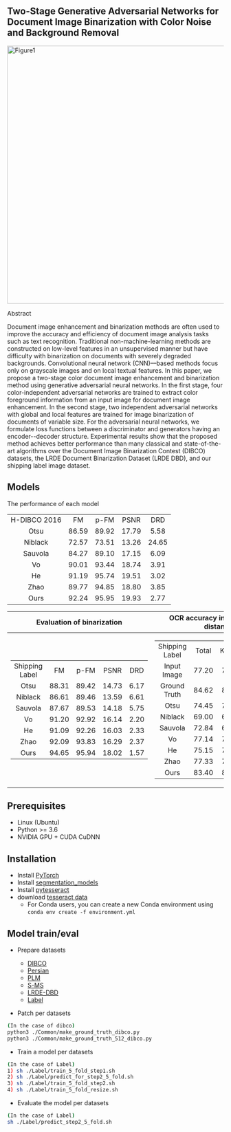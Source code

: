 ## Two-Stage Generative Adversarial Networks for Document Image Binarization with Color Noise and Background Removal
<img width="600" alt="Figure1" src="https://user-images.githubusercontent.com/57751687/91412078-8b90ca00-e849-11ea-9e9b-1e5894e34bbe.png">

Abstract

Document image enhancement and binarization methods are often used to improve the accuracy and efficiency of document image analysis tasks such as text recognition. Traditional non-machine-learning methods are constructed on low-level features in an unsupervised manner but have difficulty with binarization on documents with severely degraded backgrounds. Convolutional neural network (CNN)––based methods focus only on grayscale images and on local textual features. In this paper, we propose a two-stage color document image enhancement and binarization method using generative adversarial neural networks. In the first stage, four color-independent adversarial networks are trained to extract color foreground information from an input image for document image enhancement. In the second stage, two independent adversarial networks with global and local features are trained for image binarization of documents of variable size. For the adversarial neural networks, we formulate loss functions between a discriminator and generators having an encoder--decoder structure. Experimental results show that the proposed method achieves better performance than many classical and state-of-the-art algorithms over the Document Image Binarization Contest (DIBCO) datasets, the LRDE Document Binarization Dataset (LRDE DBD), and our shipping label image dataset.

## Models

The performance of each model

<table>
  <tr align="center">
    <td colspan="2">H-DIBCO 2016</td>
    <td>FM</td>
    <td>p-FM</td>
    <td>PSNR</td>
    <td>DRD</td>
  </tr>
  <tr align="center">
    <td colspan="2">Otsu</td>
    <td>86.59</td>
    <td>89.92</td>
    <td>17.79</td>
    <td>5.58</td>
  </tr>
  <tr align="center">
    <td colspan="2">Niblack</td>
    <td>72.57</td>
    <td>73.51</td>
    <td>13.26</td>
    <td>24.65</td>
  </tr>
  <tr align="center">
    <td colspan="2">Sauvola</td>
    <td>84.27</td>
    <td>89.10</td>
    <td>17.15</td>
    <td>6.09</td>
  </tr>
  <tr align="center">
    <td colspan="2">Vo</td>
    <td>90.01</td>
    <td>93.44</td>
    <td>18.74</td>
    <td>3.91</td>
  </tr>
  <tr align="center">
    <td colspan="2">He</td>
    <td>91.19</td>
    <td>95.74</td>
    <td>19.51</td>
    <td>3.02</td>
  </tr>
  <tr align="center" style="bold">
    <td colspan="2">Zhao</td>
    <td>89.77</td>
    <td>94.85</td>
    <td>18.80</td>
    <td>3.85</td>
  </tr>
  <tr align="center" style="bold">
    <td colspan="2">Ours</td>
    <td>92.24</td>
    <td>95.95</td>
    <td>19.93</td>
    <td>2.77</td>
  </tr>
</table>

<table>
<thead>
<tr><th>Evaluation of binarization</th><th>OCR accuracy in Levenshetin distance</th></tr>
</thead>
<tr><td>

  <table>
    <tr align="center">
      <td colspan="2">Shipping Label</td>
      <td>FM</td>
      <td>p-FM</td>
      <td>PSNR</td>
      <td>DRD</td>
    </tr>
    <tr align="center">
      <td colspan="2">Otsu</td>
      <td>88.31</td>
      <td>89.42</td>
      <td>14.73</td>
      <td>6.17</td>
    </tr>
    <tr align="center">
      <td colspan="2">Niblack</td>
      <td>86.61</td>
      <td>89.46</td>
      <td>13.59</td>
      <td>6.61</td>
    </tr>
    <tr align="center">
      <td colspan="2">Sauvola</td>
      <td>87.67</td>
      <td>89.53</td>
      <td>14.18</td>
      <td>5.75</td>
    </tr>
    <tr align="center">
      <td colspan="2">Vo</td>
      <td>91.20</td>
      <td>92.92</td>
      <td>16.14</td>
      <td>2.20</td>
    </tr>
    <tr align="center">
      <td colspan="2">He</td>
      <td>91.09</td>
      <td>92.26</td>
      <td>16.03</td>
      <td>2.33</td>
    </tr>
    <tr align="center" style="bold">
      <td colspan="2">Zhao</td>
      <td>92.09</td>
      <td>93.83</td>
      <td>16.29</td>
      <td>2.37</td>
    </tr>
    <tr align="center" style="bold">
      <td colspan="2">Ours</td>
      <td>94.65</td>
      <td>95.94</td>
      <td>18.02</td>
      <td>1.57</td>
    </tr>
  </table>
  
</td><td>

  <table>
    <tr align="center">
      <td colspan="2">Shipping Label</td>
      <td>Total</td>
      <td>Korean</td>
      <td>Alphabet</td>
    </tr>
    <tr align="center">
      <td colspan="2">Input Image</td>
      <td>77.20</td>
      <td>73.86</td>
      <td>94.47</td>
    </tr>
    <tr align="center">
      <td colspan="2">Ground Truth</td>
      <td>84.62</td>
      <td>85.88</td>
      <td>96.66</td>
    </tr>
    <tr align="center">
      <td colspan="2">Otsu</td>
      <td>74.45</td>
      <td>70.72</td>
      <td>93.79</td>
    </tr>
    <tr align="center">
      <td colspan="2">Niblack</td>
      <td>69.00</td>
      <td>66.31</td>
      <td>82.94</td>
    </tr>
    <tr align="center">
      <td colspan="2">Sauvola</td>
      <td>72.84</td>
      <td>68.81</td>
      <td>93.73</td>
    </tr>
    <tr align="center">
      <td colspan="2">Vo</td>
      <td>77.14</td>
      <td>74.69</td>
      <td>89.86</td>
    </tr>
    <tr align="center">
      <td colspan="2">He</td>
      <td>75.15</td>
      <td>72.45</td>
      <td>89.13</td>
    </tr>
    <tr align="center" style="bold">
      <td colspan="2">Zhao</td>
      <td>77.33</td>
      <td>74.56</td>
      <td>91.69</td>
    </tr>
    <tr align="center" style="bold">
      <td colspan="2">Ours</td>
      <td>83.40</td>
      <td>81.15</td>
      <td>95.09</td>
    </tr>
  </table>

</td></tr>
</table>

## Prerequisites
- Linux (Ubuntu)
- Python >= 3.6
- NVIDIA GPU + CUDA CuDNN

## Installation

<!--
- Clone this repo:
```bash
git clone https://github.com/
cd dfg
```
-->

- Install [PyTorch](http://pytorch.org)
- Install [segmentation_models](https://github.com/qubvel/segmentation_models.pytorch)
- Install [pytesseract](https://github.com/madmaze/pytesseract)
- download [tesseract data](https://github.com/tesseract-ocr/tessdata_best)
  <!--
  - For pip users, please type the command `pip install -r requirements.txt`
  -->
  - For Conda users, you can create a new Conda environment using `conda env create -f environment.yml`

## Model train/eval
- Prepare datasets 
  - [DIBCO](https://vc.ee.duth.gr/dibco2019/)
  - [Persian](http://www.iapr-tc11.org/mediawiki/index.php/Persian_Heritage_Image_Binarization_Dataset_(PHIBD_2012))
  - [PLM](http://amadi.univ-lr.fr/ICFHR2016_Contest/index.php/download-123)
  - [S-MS](http://tc11.cvc.uab.es/datasets/SMADI_1)
  - [LRDE-DBD](https://www.lrde.epita.fr/dload/olena/datasets/dbd/1.0/)
  - [Label](https://www.kist-europe.de/portal/main/main.do)
  
 - Patch per datasets
 ```bash
 (In the case of dibco)
 python3 ./Common/make_ground_truth_dibco.py
 python3 ./Common/make_ground_truth_512_dibco.py
 ```


- Train a model per datasets
```bash
(In the case of Label)
1) sh ./Label/train_5_fold_step1.sh
2) sh ./Label/predict_for_step2_5_fold.sh
3) sh ./Label/train_5_fold_step2.sh
4) sh ./Label/train_5_fold_resize.sh
```

- Evaluate the model per datasets
<!--
(our pre-trained models are in ./pretrained_model)
- We plan to upload the pre-trained models on our Github page.
-->
```bash
(In the case of Label)
sh ./Label/predict_step2_5_fold.sh
```
